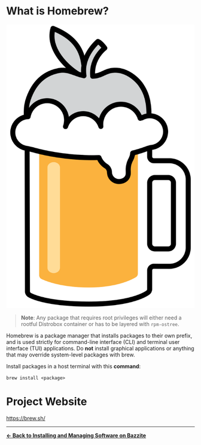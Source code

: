 <!-- ANCHOR: METADATA -->
<!--{"url_discourse": "https://universal-blue.discourse.group/docs?topic=2639", "fetched_at": "2024-09-03 16:43:07.277727+00:00"}-->
<!-- ANCHOR_END: METADATA -->

# What is Homebrew?

![Homebrew|332x500, 15%](../img/Homebrew.png)


>**Note**: Any package that requires root privileges will either need a rootful Distrobox container or has to be layered with `rpm-ostree`.

Homebrew is a package manager that installs packages to their own prefix, and is used strictly for command-line interface (CLI) and terminal user interface (TUI) applications.  Do **not** install graphical applications or anything that may override system-level packages with brew.

Install packages in a host terminal with this **command**:

```
brew install <package>
```

# Project Website

https://brew.sh/

<hr>

[ **← Back to Installing and Managing Software on Bazzite**](./index.md)